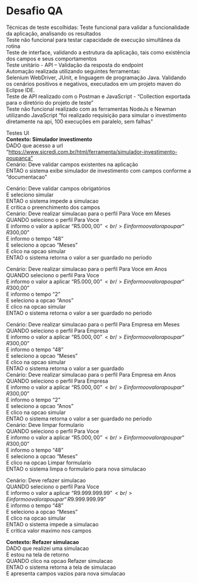 # Desafio QA
Técnicas de teste escolhidas:
Teste funcional para validar a funcionalidade da aplicação, analisando os resultados<br />
Teste não funcional para testar capacidade de execução simultânea da rotina<br />
Teste de interface, validando a estrutura da aplicação, tais como existência dos campos e seus comportamentos<br />
Teste unitário - API – Validação da resposta do endpoint<br />
Automação realizada utilizando seguintes ferramentas:<br />
Selenium WebDriver, JUnit, e linguagem de programação Java. Validando os cenários positivos e negativos, executados em um projeto maven do Eclipse IDE.<br />
Teste de API realizado com o Postman e JavaScript - “Collection exportada para o diretório do projeto de teste”<br />
Teste não funcional realizado com as ferramentas NodeJs e Newman utilizando JavaScript
“foi realizado requisição para simular o investimento diretamente na api, 100 execuções em paralelo, sem falhas”

Testes UI<br />
**Contexto: Simulador investimento**<br />
DADO que acesso a url “https://www.sicredi.com.br/html/ferramenta/simulador-investimento-poupanca”<br />
Cenário: Deve validar campos existentes na aplicação<br />
ENTAO o sistema exibe simulador de investimento com campos conforme a “documentacao”<br />

Cenário: Deve validar campos obrigatórios<br />
E seleciono simular<br />
ENTAO o sistema impede a simulacao<br />
E critica o preenchimento dos campos<br />
Cenário: Deve realizar simulacao para o perfil Para Voce em Meses<br />
QUANDO seleciono o perfil Para Voce<br />
E informo o valor a aplicar “R$5.000,00”<br />
E informo o valor a poupar “R$300,00”<br />
E informo o tempo “48”<br />
E seleciono a opcao “Meses”<br />
E clico na opcao simular<br />
ENTAO o sistema retorna o valor a ser guardado no periodo<br />

Cenário: Deve realizar simulacao para o perfil Para Voce em Anos<br />
QUANDO seleciono o perfil Para Voce<br />
E informo o valor a aplicar “R$5.000,00”<br />
E informo o valor a poupar “R$300,00”<br />
E informo o tempo “2”<br />
E seleciono a opcao “Anos”<br />
E clico na opcao simular<br />
ENTAO o sistema retorna o valor a ser guardado no periodo<br />

Cenário: Deve realizar simulacao para o perfil Para Empresa em Meses <br />
QUANDO seleciono o perfil Para Empresa<br />
E informo o valor a aplicar “R$5.000,00”<br />
E informo o valor a poupar “R$300,00”<br />
E informo o tempo “48”<br />
E seleciono a opcao “Meses”<br />
E clico na opcao simular<br />
ENTAO o sistema retorna o valor a ser guardado<br />
Cenário: Deve realizar simulacao para o perfil Para Empresa em Anos<br />
QUANDO seleciono o perfil Para Empresa<br />
E informo o valor a aplicar “R$5.000,00”<br />
E informo o valor a poupar “R$300,00”<br />
E informo o tempo “2”<br />
E seleciono a opcao “Anos”<br />
E clico na opcao simular<br />
ENTAO o sistema retorna o valor a ser guardado no periodo<br />
Cenário: Deve limpar formulario<br />
QUANDO seleciono o perfil Para Voce<br />
E informo o valor a aplicar “R$5.000,00”<br />
E informo o valor a poupar “R$300,00”<br />
E informo o tempo “48”<br />
E seleciono a opcao “Meses”<br />
E clico na opcao Limpar formulario<br />
ENTAO o sistema limpa o formulario para nova simulacao<br />

Cenário: Deve refazer simulacao<br />
QUANDO seleciono o perfil Para Voce<br />
E informo o valor a aplicar “R$9.999.999.99”<br />
E informo o valor a poupar “R$9.999.999.99”<br />
E informo o tempo “48”<br />
E seleciono a opcao “Meses”<br />
E clico na opcao simular<br />
ENTAO o sistema impede a simulacao<br />
E critica valor maximo nos campos<br />

**Contexto: Refazer simulacao**<br />
DADO que realizei uma simulacao<br />
E estou na tela de retorno<br />
QUANDO clico na opcao Refazer simulacao<br />
ENTAO o sistema retorna a tela de simulacao<br />
E apresenta campos vazios para nova simulacao<br />
